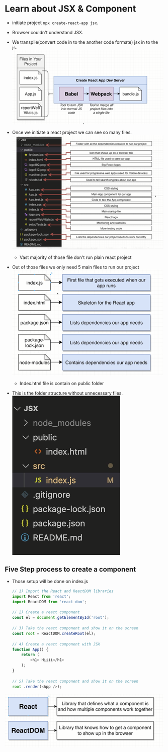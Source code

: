 # Learn about JSX & Component

- initiate project `npx create-react-app jsx`.
- Browser couldn't understand JSX.
- We transpile(convert code in to the another code formate) jsx in to the js.
  ![](assets/Pasted%20image%2020240405110338.png)

- Once we initiate a react project we can see so many files.
  ![](assets/Pasted%20image%2020240405110535.png)
  - Vast majority of those file don't run plain react project

- Out of those files we only need 5 main files to run our project
  ![](assets/Pasted%20image%2020240405112235.png)
  - Index.html file is contain on public folder

- This is the folder structure without unnecessary files.
  ![](assets/Pasted%20image%2020240405112820.png)

## Five Step process to create a component
 
- Those setup will be done on index.js
  ```js
  // 1) Import the React and ReactDOM libraries
  import React from 'react';
  import ReactDOM from 'react-dom';

  // 2) Create a react component
  const el = document.getElementById('root');

  // 3) Take the react component and show it on the screen
  const root = ReactDOM.createRoot(el); 

  // 4) Create a react component with JSX
  function App() {
      return (
          <h1> Hiiii</h1>
      );
  }

  // 5) Take the react component and show it on the screen
  root .render(<App />);
  ```
  
![](assets/Pasted%20image%2020240405114448.png)